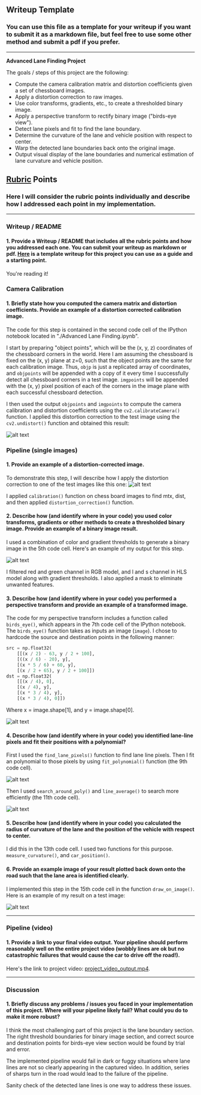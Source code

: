 ## Writeup Template

### You can use this file as a template for your writeup if you want to submit it as a markdown file, but feel free to use some other method and submit a pdf if you prefer.

---

**Advanced Lane Finding Project**

The goals / steps of this project are the following:

* Compute the camera calibration matrix and distortion coefficients given a set of chessboard images.
* Apply a distortion correction to raw images.
* Use color transforms, gradients, etc., to create a thresholded binary image.
* Apply a perspective transform to rectify binary image ("birds-eye view").
* Detect lane pixels and fit to find the lane boundary.
* Determine the curvature of the lane and vehicle position with respect to center.
* Warp the detected lane boundaries back onto the original image.
* Output visual display of the lane boundaries and numerical estimation of lane curvature and vehicle position.

[//]: # (Image References)

[image1]: ./output_images/distortion_correction_chess/calibration1.jpg "Undistorted"
[image2]: ./output_images/distortion_correction/test3.jpg "Road Transformed"
[image3]: ./output_images/binary/test3.jpg "Binary Example"
[image4]: ./output_images/birds_eye/test3.jpg "Warp Example"
[image5]: ./output_images/fit_polynomial/test3.jpg "Fit Visual"
[image6]: ./output_images/search_fit/test3.jpg "Output"
[image7]: ./output_images/pipeline/test3.jpg "Output"
[video1]: ./output_videos/project_video_output.mp4 "Video"

## [Rubric](https://review.udacity.com/#!/rubrics/571/view) Points

### Here I will consider the rubric points individually and describe how I addressed each point in my implementation.  

---

### Writeup / README

#### 1. Provide a Writeup / README that includes all the rubric points and how you addressed each one.  You can submit your writeup as markdown or pdf.  [Here](https://github.com/udacity/CarND-Advanced-Lane-Lines/blob/master/writeup_template.md) is a template writeup for this project you can use as a guide and a starting point.  

You're reading it!

### Camera Calibration

#### 1. Briefly state how you computed the camera matrix and distortion coefficients. Provide an example of a distortion corrected calibration image.

The code for this step is contained in the second code cell of the IPython notebook located in "./Advanced Lane Finding.ipynb".  

I start by preparing "object points", which will be the (x, y, z) coordinates of the chessboard corners in the world. Here I am assuming the chessboard is fixed on the (x, y) plane at z=0, such that the object points are the same for each calibration image.  Thus, `objp` is just a replicated array of coordinates, and `objpoints` will be appended with a copy of it every time I successfully detect all chessboard corners in a test image.  `imgpoints` will be appended with the (x, y) pixel position of each of the corners in the image plane with each successful chessboard detection.  

I then used the output `objpoints` and `imgpoints` to compute the camera calibration and distortion coefficients using the `cv2.calibrateCamera()` function.  I applied this distortion correction to the test image using the `cv2.undistort()` function and obtained this result: 

![alt text][image1]

### Pipeline (single images)

#### 1. Provide an example of a distortion-corrected image.

To demonstrate this step, I will describe how I apply the distortion correction to one of the test images like this one:
![alt text][image2]

I applied `calibration()` function on chess board images to find mtx, dist, and then applied `distortion_correction()` function.

#### 2. Describe how (and identify where in your code) you used color transforms, gradients or other methods to create a thresholded binary image.  Provide an example of a binary image result.

I used a combination of color and gradient thresholds to generate a binary image in the 5th code cell.  Here's an example of my output for this step.

![alt text][image3]

I filtered red and green channel in RGB model, and l and s channel in HLS model along with gradient thresholds. I also applied a mask to eliminate unwanted features.

#### 3. Describe how (and identify where in your code) you performed a perspective transform and provide an example of a transformed image.

The code for my perspective transform includes a function called `birds_eye()`, which appears in the 7th code cell of the IPython notebook. The `birds_eye()` function takes as inputs an image (`image`).  I chose to hardcode the source and destination points in the following manner:

```python
src = np.float32(
    [[(x / 2) - 63, y / 2 + 100],
    [((x / 6) - 20), y],
    [(x * 5 / 6) + 60, y],
    [(x / 2 + 65), y / 2 + 100]])
dst = np.float32(
    [[(x / 4), 0],
    [(x / 4), y],
    [(x * 3 / 4), y],
    [(x * 3 / 4), 0]])
```

Where x = image.shape[1], and y = image.shape[0].

![alt text][image4]

#### 4. Describe how (and identify where in your code) you identified lane-line pixels and fit their positions with a polynomial?

First I used the `find_lane_pixels()` function to find lane line pixels. Then I fit an polynomial to those pixels by using `fit_polynomial()` function (the 9th code cell).

![alt text][image5]

Then I used `search_around_poly()` and `line_average()` to search more efficiently (the 11th code cell).

![alt text][image6]

#### 5. Describe how (and identify where in your code) you calculated the radius of curvature of the lane and the position of the vehicle with respect to center.

I did this in the 13th code cell. I used two functions for this purpose. `measure_curvature()`, and `car_position()`.

#### 6. Provide an example image of your result plotted back down onto the road such that the lane area is identified clearly.

I implemented this step in the 15th code cell in the function `draw_on_image()`.  Here is an example of my result on a test image:

![alt text][image7]

---

### Pipeline (video)

#### 1. Provide a link to your final video output. Your pipeline should perform reasonably well on the entire project video (wobbly lines are ok but no catastrophic failures that would cause the car to drive off the road!).

Here's the link to project video: [project_video_output.mp4](./output_videos/project_video_output.mp4).

---

### Discussion

#### 1. Briefly discuss any problems / issues you faced in your implementation of this project.  Where will your pipeline likely fail?  What could you do to make it more robust?

I think the most challenging part of this project is the lane boundary section. The right threshold boundaries for binary image section, and correct source and destination points for birds-eye view section would be found by trial and error.

The implemented pipeline would fail in dark or fuggy situations where lane lines are not so clearly appearing in the captured video. In addition, series of sharps turn in the road would lead to the failure of the pipeline.

Sanity check of the detected lane lines is one way to address these issues.
